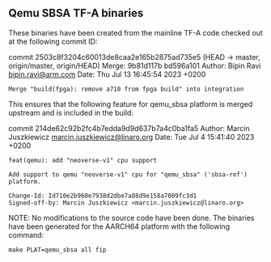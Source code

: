 Qemu SBSA TF-A binaries
-----------------------

These binaries have been created from the mainline TF-A
code checked out at the following commit ID:

commit 2503c8f3204c60013de8caa2e165b2875ad735e5 (HEAD -> master, origin/master, origin/HEAD)
Merge: 9b81d117b bd596a101
Author: Bipin Ravi <bipin.ravi@arm.com>
Date:   Thu Jul 13 16:45:54 2023 +0200

    Merge "build(fpga): remove a710 from fpga build" into integration


This ensures that the following feature for qemu_sbsa platform is
merged upstream and is included in the build:

commit 214de62c92b2fc4b7edda9d9d637b7a4c0ba1fa5
Author: Marcin Juszkiewicz <marcin.juszkiewicz@linaro.org>
Date:   Tue Jul 4 15:41:40 2023 +0200

    feat(qemu): add "neoverse-v1" cpu support

    Add support to qemu "neoverse-v1" cpu for "qemu_sbsa" ('sbsa-ref')
    platform.

    Change-Id: Id710e2b960e7938d2dbe7a88d9e158a7009fc3d1
    Signed-off-by: Marcin Juszkiewicz <marcin.juszkiewicz@linaro.org>


NOTE: No modifications to the source code have been done.
      The binaries have been generated for the AARCH64 platform
      with the following command:

	make PLAT=qemu_sbsa all fip
